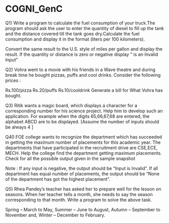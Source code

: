 # COGNI_GenC

Q1)  Write a program to calculate the fuel consumption of your truck.The program should ask the user to enter the quantity of diesel to fill up the tank and the distance covered till the tank goes dry.Calculate the fuel consumption and display it in the format (liters per 100 kilometers).

Convert the same result to the U.S. style of miles per gallon and display the result. If the quantity or distance is zero or negative display ” is an Invalid Input”

Q2)   Vohra went to a movie with his friends in a Wave theatre and during  break time he bought pizzas, puffs and cool drinks. Consider   the following prices : 

Rs.100/pizza
Rs.20/puffs
Rs.10/cooldrink
Generate a bill for What Vohra has bought.

Q3)    Ritik wants a magic board, which displays a character for a corresponding number for his science project. Help him to develop such an application.
For example when the digits 65,66,67,68 are entered, the alphabet ABCD are to be displayed.
[Assume the number of inputs should be always 4 ]

Q40     FOE college wants to recognize the department which has succeeded in getting the maximum number of placements for this academic year. The departments that have participated in the recruitment drive are CSE,ECE, MECH. Help the college find the department getting maximum placements. Check for all the possible output given in the sample snapshot

Note : If any input is negative, the output should be “Input is Invalid”.  If all department has equal number of placements, the output should be “None of the department has got the highest placement”.

Q5)    Rhea Pandey’s teacher has asked her to prepare well for the lesson on seasons. When her teacher tells a month, she needs to say the season corresponding to that month. Write a program to solve the above task.

Spring – March to May,
Summer – June to August,
Autumn – September to November and,
Winter – December to February.
